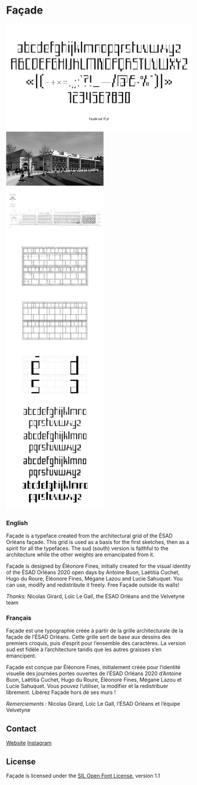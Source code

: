 # Façade

![](documentation/specimen/Facade-specimen-02.png)
![](documentation/Facade-documentation-long.png)

### English

Façade is a typeface created from the architectural grid of the ÉSAD Orléans façade. This grid is used as a basis for the first sketches, then as a spirit for all the typefaces. The sud (south) version is faithful to the architecture while the other weights are emancipated from it.

Façade is designed by Éléonore Fines, initially created for the visual identity of the ÉSAD Orléans 2020 open days by Antoine Buon, Laëtitia Cuchet, Hugo du Roure, Éléonore Fines, Mégane Lazou and Lucie Sahuquet.
You can use, modify and redistribute it freely. Free Façade outside its walls!

*Thanks:* Nicolas Girard, Loïc Le Gall, the ÉSAD Orléans and the Velvetyne team


### Français

Façade est une typographie créée à partir de la grille architecturale de la façade de l’ÉSAD Orléans. Cette grille sert de base aux dessins des premiers croquis, puis d’esprit pour l’ensemble des caractères. La version sud est fidèle à l’architecture tandis que les autres graisses s’en émancipent.

Façade est conçue par Éléonore Fines, initialement créée pour l’identité visuelle des journées portes ouvertes de l’ÉSAD Orléans 2020 d’Antoine Buon, Laëtitia Cuchet, Hugo du Roure, Éléonore Fines, Mégane Lazou et Lucie Sahuquet.
Vous pouvez l’utiliser, la modifier et la redistribuer librement. Libérez Façade hors de ses murs !

*Remerciements :* Nicolas Girard, Loïc Le Gall, l’ÉSAD Orléans et l’équipe Velvetyne

## Contact

[Website](https://eleonorefines.fr)
[Instagram](https://www.instagram.com/eleonore_fines/ "@eleonore_fines")

## License

Façade is licensed under the [SIL Open Font License](http://scripts.sil.org/OFL), version 1.1

